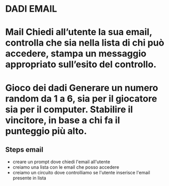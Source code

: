 DADI EMAIL
===
**Mail**
Chiedi all’utente la sua email,
controlla che sia nella lista di chi può accedere,
stampa un messaggio appropriato sull’esito del controllo.
===
**Gioco dei dadi**
Generare un numero random da 1 a 6, sia per il giocatore sia per il computer.
Stabilire il vincitore, in base a chi fa il punteggio più alto.
===



## Steps email
- creare un prompt dove chiedi l'email all'utente
- creiamo una lista con le email che posso accedere 
- creiamo un circuito dove controlliamo se l'utente inserisce l'email presente in lista